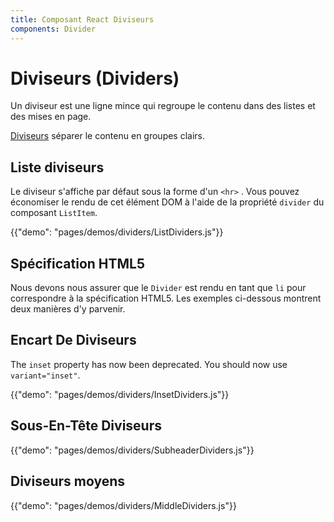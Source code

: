 ```yaml
---
title: Composant React Diviseurs
components: Divider
---
```

# Diviseurs (Dividers)

<p class="description">Un diviseur est une ligne mince qui regroupe le contenu dans des listes et des mises en page.</p>

[Diviseurs](https://material.io/design/components/dividers.html) séparer le contenu en groupes clairs.

## Liste diviseurs

Le diviseur s'affiche par défaut sous la forme d'un `<hr>` . Vous pouvez économiser le rendu de cet élément DOM à l'aide de la propriété `divider` du composant `ListItem`.

{{"demo": "pages/demos/dividers/ListDividers.js"}}

## Spécification HTML5

Nous devons nous assurer que le `Divider` est rendu en tant que `li` pour correspondre à la spécification HTML5. Les exemples ci-dessous montrent deux manières d'y parvenir.

## Encart De Diviseurs

The `inset` property has now been deprecated. You should now use `variant="inset"`.

{{"demo": "pages/demos/dividers/InsetDividers.js"}}

## Sous-En-Tête Diviseurs

{{"demo": "pages/demos/dividers/SubheaderDividers.js"}}

## Diviseurs moyens

{{"demo": "pages/demos/dividers/MiddleDividers.js"}}